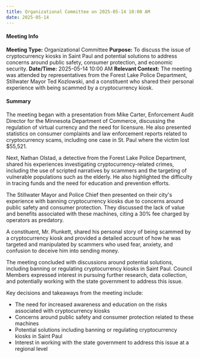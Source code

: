 ```yaml
---
title: Organizational Committee on 2025-05-14 10:00 AM
date: 2025-05-14
---
```

#### Meeting Info
**Meeting Type:** Organizational Committee
**Purpose:** To discuss the issue of cryptocurrency kiosks in Saint Paul and potential solutions to address concerns around public safety, consumer protection, and economic security.
**Date/Time:** 2025-05-14 10:00 AM
**Relevant Context:** The meeting was attended by representatives from the Forest Lake Police Department, Stillwater Mayor Ted Kozlowski, and a constituent who shared their personal experience with being scammed by a cryptocurrency kiosk.

#### Summary
The meeting began with a presentation from Mike Carter, Enforcement Audit Director for the Minnesota Department of Commerce, discussing the regulation of virtual currency and the need for licensure. He also presented statistics on consumer complaints and law enforcement reports related to cryptocurrency scams, including one case in St. Paul where the victim lost $55,521.

Next, Nathan Olstad, a detective from the Forest Lake Police Department, shared his experiences investigating cryptocurrency-related crimes, including the use of scripted narratives by scammers and the targeting of vulnerable populations such as the elderly. He also highlighted the difficulty in tracing funds and the need for education and prevention efforts.

The Stillwater Mayor and Police Chief then presented on their city's experience with banning cryptocurrency kiosks due to concerns around public safety and consumer protection. They discussed the lack of value and benefits associated with these machines, citing a 30% fee charged by operators as predatory.

A constituent, Mr. Plunkett, shared his personal story of being scammed by a cryptocurrency kiosk and provided a detailed account of how he was targeted and manipulated by scammers who used fear, anxiety, and confusion to deceive him into sending money.

The meeting concluded with discussions around potential solutions, including banning or regulating cryptocurrency kiosks in Saint Paul. Council Members expressed interest in pursuing further research, data collection, and potentially working with the state government to address this issue.

Key decisions and takeaways from the meeting include:

* The need for increased awareness and education on the risks associated with cryptocurrency kiosks
* Concerns around public safety and consumer protection related to these machines
* Potential solutions including banning or regulating cryptocurrency kiosks in Saint Paul
* Interest in working with the state government to address this issue at a regional level

